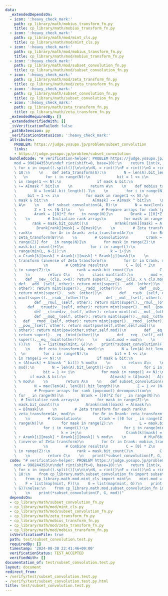 ```yaml
---
data:
  _extendedDependsOn:
  - icon: ':heavy_check_mark:'
    path: cp_library/math/mobius_transform_fn.py
    title: cp_library/math/mobius_transform_fn.py
  - icon: ':heavy_check_mark:'
    path: cp_library/math/mod/mint_cls.py
    title: cp_library/math/mod/mint_cls.py
  - icon: ':heavy_check_mark:'
    path: cp_library/math/mod/mobius_transform_fn.py
    title: cp_library/math/mod/mobius_transform_fn.py
  - icon: ':heavy_check_mark:'
    path: cp_library/math/mod/subset_convolution_fn.py
    title: cp_library/math/mod/subset_convolution_fn.py
  - icon: ':heavy_check_mark:'
    path: cp_library/math/mod/zeta_transform_fn.py
    title: cp_library/math/mod/zeta_transform_fn.py
  - icon: ':heavy_check_mark:'
    path: cp_library/math/subset_convolution_fn.py
    title: cp_library/math/subset_convolution_fn.py
  - icon: ':heavy_check_mark:'
    path: cp_library/math/zeta_transform_fn.py
    title: cp_library/math/zeta_transform_fn.py
  _extendedRequiredBy: []
  _extendedVerifiedWith: []
  _isVerificationFailed: false
  _pathExtension: py
  _verificationStatusIcon: ':heavy_check_mark:'
  attributes:
    PROBLEM: https://judge.yosupo.jp/problem/subset_convolution
    links:
    - https://judge.yosupo.jp/problem/subset_convolution
  bundledCode: "# verification-helper: PROBLEM https://judge.yosupo.jp/problem/subset_convolution\n\
    mod = 998244353\n\ndef rint(shift=0, base=10):\n    return [int(x, base) + shift\
    \ for x in input().split()]\n\n\n\nN, = rint()\nF = rint()\nG = rint()\nif N <\
    \ 10:\n    \n    def zeta_transform(A):\n        N = len(A).bit_length()-1\n \
    \   \n        for i in range(N):\n            bit = 1 << i\n            for mask\
    \ in range(1 << N):\n                if mask & bit:\n                    A[mask]\
    \ += A[mask ^ bit]\n    \n        return A\n    \n    def mobius_transform(A):\n\
    \        N = len(A).bit_length()-1\n    \n        for i in range(N):\n       \
    \     bit = 1 << i\n            for mask in range(1 << N):\n                if\
    \ mask & bit:\n                    A[mask] -= A[mask ^ bit]\n    \n        return\
    \ A\n    \n    def subset_convolution(A, B):\n        N = max(len(A), len(B)).bit_length()\n\
    \        Z = 1 << (N-1)\n    \n        # Prepare arrays for rank (popcount) decomposition\n\
    \        Arank = [[0]*Z for _ in range(N)]\n        Brank = [[0]*Z for _ in range(N)]\n\
    \    \n        # Initialize rank arrays\n        for mask in range(Z):\n     \
    \       rank = mask.bit_count()\n            Arank[rank][mask] = A[mask]\n   \
    \         Brank[rank][mask] = B[mask]\n    \n        # Zeta transform for each\
    \ rank\n        for Ar in Arank: zeta_transform(Ar)\n        for Br in Brank:\
    \ zeta_transform(Br)\n    \n        # Convolution\n        Crank = [[0 for _ in\
    \ range(Z)] for _ in range(N)]\n        for mask in range(Z):\n            L =\
    \ mask.bit_count()+1\n            for i in range(L):\n                for j in\
    \ range(min(L, N-i)):\n                    k = i+j\n                    Crank[k][mask]\
    \ = Crank[k][mask] + Arank[i][mask] * Brank[j][mask]\n    \n        # M\xF6bius\
    \ transform (inverse of Zeta transform)\n        for Cr in Crank: mobius_transform(Cr)\n\
    \            \n        # Combine results\n        C = [0] * Z\n        for mask\
    \ in range(Z):\n            rank = mask.bit_count()\n            C[mask] = Crank[rank][mask]\n\
    \    \n        return C\n    \n    class mint(int):\n        mod = None\n    \
    \    def __new__(cls, x=0): return super().__new__(cls, x % cls.mod)\n       \
    \ def __add__(self, other): return mint(super().__add__(other))\n        def __radd__(self,\
    \ other): return mint(super().__radd__(other))\n        def __sub__(self, other):\
    \ return mint(super().__sub__(other))\n        def __rsub__(self, other): return\
    \ mint(super().__rsub__(other))\n        def __mul__(self, other): return mint(super().__mul__(other))\n\
    \        def __rmul__(self, other): return mint(super().__rmul__(other))\n   \
    \     def __truediv__(self, other): return mint(super().__mul__(pow(other,-1,self.mod)))\n\
    \        def __rtruediv__(self, other): return mint(int.__mul__(other,pow(self,-1,self.mod)))\n\
    \        def __mod__(self, other): return mint(super().__mod__(other))\n     \
    \   def __rmod__(self, other): return mint(super().__rmod__(other))\n        def\
    \ __pow__(self, other): return mint(pow(self,other,self.mod))\n        def __rpow__(self,\
    \ other): return mint(pow(other,other,self.mod))\n        def __eq__(self, other):\
    \ return super().__eq__(mint(other))\n        def __req__(self, other): return\
    \ super().__eq__(mint(other))\n    \n    mint.mod = mod\n    \n    F = list(map(mint,\
    \ F))\n    G = list(map(mint, G))\n    print(*subset_convolution(F, G))\nelse:\n\
    \    \n    def zeta_transform(A, mod):\n        N = len(A).bit_length()-1\n  \
    \  \n        for i in range(N):\n            bit = 1 << i\n            for mask\
    \ in range(1 << N):\n                if mask & bit:\n                    A[mask]\
    \ = (A[mask] + A[mask ^ bit]) % mod\n    \n        return A\n    \n    def mobius_transform(A,\
    \ mod):\n        N = len(A).bit_length()-1\n    \n        for i in range(N):\n\
    \            bit = 1 << i\n            for mask in range(1 << N):\n          \
    \      if mask & bit:\n                    A[mask] = (A[mask] - A[mask ^ bit])\
    \ % mod\n    \n        return A\n    \n    def subset_convolution(A, B, mod):\n\
    \        N = max(len(A), len(B)).bit_length()\n        Z = 1 << (N-1)\n    \n\
    \        # Prepare arrays for rank (popcount) decomposition\n        Arank = [[0]*Z\
    \ for _ in range(N)]\n        Brank = [[0]*Z for _ in range(N)]\n    \n      \
    \  # Initialize rank arrays\n        for mask in range(Z):\n            rank =\
    \ mask.bit_count()\n            Arank[rank][mask] = A[mask]\n            Brank[rank][mask]\
    \ = B[mask]\n    \n        # Zeta transform for each rank\n        for Ar in Arank:\
    \ zeta_transform(Ar, mod)\n        for Br in Brank: zeta_transform(Br, mod)\n\
    \    \n        # Convolution\n        Crank = [[0 for _ in range(Z)] for _ in\
    \ range(N)]\n        for mask in range(Z):\n            L = mask.bit_count()+1\n\
    \            for i in range(L):\n                for j in range(min(L, N-i)):\n\
    \                    k = i+j\n                    Crank[k][mask] = (Crank[k][mask]\
    \ + Arank[i][mask] * Brank[j][mask]) % mod\n    \n        # M\xF6bius transform\
    \ (inverse of Zeta transform)\n        for Cr in Crank: mobius_transform(Cr, mod)\n\
    \            \n        # Combine results\n        C = [0] * Z\n        for mask\
    \ in range(Z):\n            rank = mask.bit_count()\n            C[mask] = Crank[rank][mask]\n\
    \    \n        return C\n    \n    print(*subset_convolution(F, G, mod))\n"
  code: "# verification-helper: PROBLEM https://judge.yosupo.jp/problem/subset_convolution\n\
    mod = 998244353\n\ndef rint(shift=0, base=10):\n    return [int(x, base) + shift\
    \ for x in input().split()]\n\n\n\nN, = rint()\nF = rint()\nG = rint()\nif N <\
    \ 10:\n    from cp_library.math.subset_convolution_fn import subset_convolution\n\
    \    from cp_library.math.mod.mint_cls import mint\n    mint.mod = mod\n    \n\
    \    F = list(map(mint, F))\n    G = list(map(mint, G))\n    print(*subset_convolution(F,\
    \ G))\nelse:\n    from cp_library.math.mod.subset_convolution_fn import subset_convolution\n\
    \    \n    print(*subset_convolution(F, G, mod))"
  dependsOn:
  - cp_library/math/subset_convolution_fn.py
  - cp_library/math/mod/mint_cls.py
  - cp_library/math/mod/subset_convolution_fn.py
  - cp_library/math/zeta_transform_fn.py
  - cp_library/math/mobius_transform_fn.py
  - cp_library/math/mod/zeta_transform_fn.py
  - cp_library/math/mod/mobius_transform_fn.py
  isVerificationFile: true
  path: test/subset_convolution.test.py
  requiredBy: []
  timestamp: '2024-08-30 22:41:46+09:00'
  verificationStatus: TEST_ACCEPTED
  verifiedWith: []
documentation_of: test/subset_convolution.test.py
layout: document
redirect_from:
- /verify/test/subset_convolution.test.py
- /verify/test/subset_convolution.test.py.html
title: test/subset_convolution.test.py
---
```


